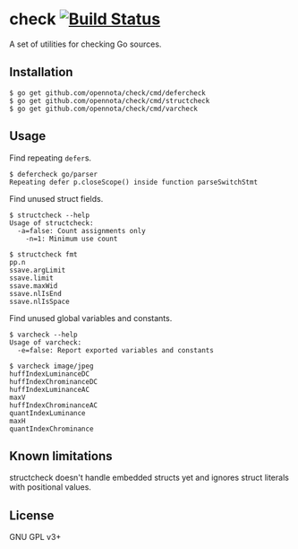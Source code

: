 check [![Build Status](https://travis-ci.org/opennota/check.png?branch=master)](https://travis-ci.org/opennota/check)
=======

A set of utilities for checking Go sources.

## Installation

    $ go get github.com/opennota/check/cmd/defercheck
    $ go get github.com/opennota/check/cmd/structcheck
    $ go get github.com/opennota/check/cmd/varcheck

## Usage

Find repeating `defer`s.

```
$ defercheck go/parser
Repeating defer p.closeScope() inside function parseSwitchStmt
```

Find unused struct fields.

```
$ structcheck --help
Usage of structcheck:
  -a=false: Count assignments only
    -n=1: Minimum use count

$ structcheck fmt
pp.n
ssave.argLimit
ssave.limit
ssave.maxWid
ssave.nlIsEnd
ssave.nlIsSpace
```

Find unused global variables and constants.

```
$ varcheck --help
Usage of varcheck:
  -e=false: Report exported variables and constants

$ varcheck image/jpeg
huffIndexLuminanceDC
huffIndexChrominanceDC
huffIndexLuminanceAC
maxV
huffIndexChrominanceAC
quantIndexLuminance
maxH
quantIndexChrominance
```

## Known limitations

structcheck doesn't handle embedded structs yet and ignores struct literals with positional values.

## License

GNU GPL v3+

